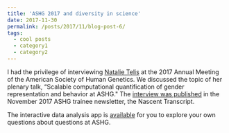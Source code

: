 ```yaml
---
title: 'ASHG 2017 and diversity in science'
date: 2017-11-30
permalink: /posts/2017/11/blog-post-6/
tags:
  - cool posts
  - category1
  - category2
---
```


I had the privilege of interviewing [Natalie Telis](https://twitter.com/NatalieTelis) at the 2017 Annual Meeting of the American Society of Human Genetics. We discussed the topic of her plenary talk, “Scalable computational quantification of gender representation and behavior at ASHG." The [interview was published](http://www.ashg.org/education/newsletter/201711_leader.shtml) in the November 2017 ASHG trainee newsletter, the Nascent Transcript.

The interactive data analysis app is [available](https://telis.blog/2017/11/06/questions-and-answers-about-questions) for you to explore your own questions about questions at ASHG.
